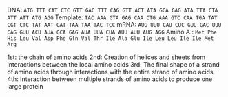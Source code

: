 DNA: `ATG TTT CAT CTC GTT GAC TTT CAG GTT ACT ATA GCA GAG ATA TTA CTA ATT ATT ATG AGG`
Template: `TAC AAA GTA GAG CAA CTG AAA GTC CAA TGA TAT CGT CTC TAT AAT GAT TAA TAA TAC TCC`
mRNA: `AUG UUU CAU CUC GUU GAC UUU CAG GUU ACU AUA GCA GAG AUA UUA CUA AUU AUU AUG AGG`
Amino A.: `Met Phe His Leu Val Asp Phe Gln Val Thr Ile Ala Glu Ile Leu Leu Ile Ile Met Arg`

1st: the chain of amino acids
2nd: Creation of helices and sheets from interactions between the local amino acids
3rd: The final shape of a strand of amino acids through interactions with the entire strand of amino acids
4th: Interaction between multiple strands of amino acids to produce one large protein

